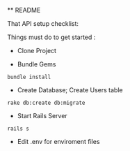 ** README

That API setup checklist:

Things must do to get started :

* Clone Project 

* Bundle Gems

``` 
bundle install 
```

* Create Database; Create Users table

``` 
rake db:create db:migrate 
```


* Start Rails Server 
``` 
rails s 
```  

* Edit .env for enviroment files
